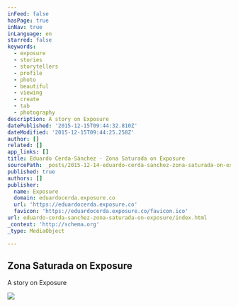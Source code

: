 ```yaml
---
inFeed: false
hasPage: true
inNav: true
inLanguage: en
starred: false
keywords:
  - exposure
  - stories
  - storytellers
  - profile
  - photo
  - beautiful
  - viewing
  - create
  - tab
  - photography
description: A story on Exposure
datePublished: '2015-12-15T09:44:32.810Z'
dateModified: '2015-12-15T09:44:25.258Z'
author: []
related: []
app_links: []
title: Eduardo Cerda-Sánchez - Zona Saturada on Exposure
sourcePath: _posts/2015-12-14-eduardo-cerda-sanchez-zona-saturada-on-exposure.md
published: true
authors: []
publisher:
  name: Exposure
  domain: eduardocerda.exposure.co
  url: 'https://eduardocerda.exposure.co'
  favicon: 'https://eduardocerda.exposure.co/favicon.ico'
url: eduardo-cerda-sanchez-zona-saturada-on-exposure/index.html
_context: 'http://schema.org'
_type: MediaObject

---
```

<article style=""><h1>Zona Saturada on Exposure</h1><p>A story on Exposure</p><img src="https://s3-us-west-2.amazonaws.com/the-grid-img/p/e6fc374740cdf26e9d51456db61e9578b29b5b5a.jpg" /></article>